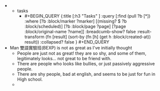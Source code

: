 -
	- tasks
		- #+BEGIN_QUERY
		  {:title [:h3 "Tasks" ]
		  :query [:find (pull ?b [*])
		  :where
		    [?b :block/marker ?marker]
		    [(missing? $ ?b :block/scheduled)]
		    [?b :block/page ?page]
		    [?page :block/original-name ?name]]
		  :breadcumb-show? false
		  :result-transform (fn [result]
		  (sort-by (fn [h]
		  (get h :block/created-at)) result))
		  :collapsed? false
		  }
		  #+END_QUERY
- Man 雙語實驗班(BEXP) is not as great as I've initially thought
	- People are just not as great! they are so shy, and some of them, legitimately looks... not great to be friend with.
	- There are people who looks like bullies, or just passively aggressive people.
	- There are shy people, bad at english, and seems to be just for fun in High school.
	-
